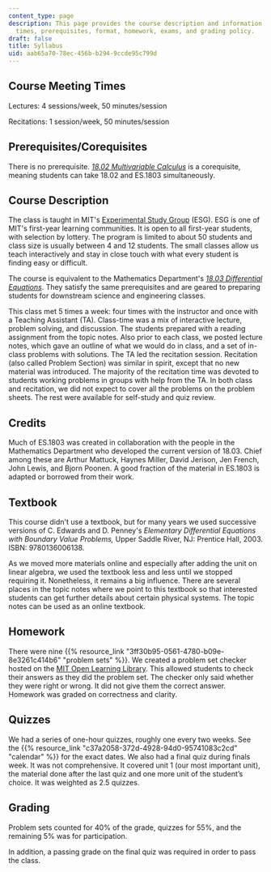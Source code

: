 ```yaml
---
content_type: page
description: This page provides the course description and information on course meeting
  times, prerequisites, format, homework, exams, and grading policy.
draft: false
title: Syllabus
uid: aab65a70-78ec-456b-b294-9ccde95c799d
---
```

## Course Meeting Times

Lectures: 4 sessions/week, 50 minutes/session

Recitations: 1 session/week, 50 minutes/session

## Prerequisites/Corequisites

There is no prerequisite. [*18.02 Multivariable Calculus*](https://ocw.mit.edu/courses/18-02sc-multivariable-calculus-fall-2010/) is a corequisite, meaning students can take 18.02 and ES.1803 simultaneously.

## Course Description

The class is taught in MIT's [Experimental Study Group](https://esg.mit.edu/) (ESG). ESG is one of MIT's first-year learning communities. It is open to all first-year students, with selection by lottery. The program is limited to about 50 students and class size is usually between 4 and 12 students. The small classes allow us teach interactively and stay in close touch with what every student is finding easy or difficult.

The course is equivalent to the Mathematics Department's [*18.03 Differential Equations*](https://ocw.mit.edu/courses/18-03sc-differential-equations-fall-2011/). They satisfy the same prerequisites and are geared to preparing students for downstream science and engineering classes.

This class met 5 times a week: four times with the instructor and once with a Teaching Assistant (TA). Class-time was a mix of interactive lecture, problem solving, and discussion. The students prepared with a reading assignment from the topic notes. Also prior to each class, we posted lecture notes, which gave an outline of what we would do in class, and a set of in-class problems with solutions. The TA led the recitation session. Recitation (also called Problem Section) was similar in spirit, except that no new material was introduced. The majority of the recitation time was devoted to students working problems in groups with help from the TA. In both class and recitation, we did not expect to cover all the problems on the problem sheets. The rest were available for self-study and quiz review.

## Credits

Much of ES.1803 was created in collaboration with the people in the Mathematics Department who developed the current version of 18.03. Chief among these are Arthur Mattuck, Haynes Miller, David Jerison, Jen French, John Lewis, and Bjorn Poonen. A good fraction of the material in ES.1803 is adapted or borrowed from their work.

## Textbook

This course didn't use a textbook, but for many years we used successive versions of C. Edwards and D. Penney's *Elementary Differential Equations with Boundary Value Problems,* Upper Saddle River, NJ: Prentice Hall, 2003. ISBN: 9780136006138.

As we moved more materials online and especially after adding the unit on linear algebra, we used the textbook less and less until we stopped requiring it. Nonetheless, it remains a big influence. There are several places in the topic notes where we point to this textbook so that interested students can get further details about certain physical systems. The topic notes can be used as an online textbook.

## Homework

There were nine {{% resource_link "3ff30b95-0561-4780-b09e-8e3261c414b6" "problem sets" %}}. We created a problem set checker hosted on the [MIT Open Learning Library](https://openlearninglibrary.mit.edu/courses/course-v1:MITx+ES.1803+2023_Fall/course/#block-v1:MITx+ES.1803+2023_Fall+type@chapter+block@pset_checkers). This allowed students to check their answers as they did the problem set. The checker only said whether they were right or wrong. It did not give them the correct answer. Homework was graded on correctness and clarity.

## Quizzes

We had a series of one-hour quizzes, roughly one every two weeks. See the {{% resource_link "c37a2058-372d-4928-94d0-95741083c2cd" "calendar" %}} for the exact dates. We also had a final quiz during finals week. It was not comprehensive. It covered unit 1 (our most important unit), the material done after the last quiz and one more unit of the student’s choice. It was weighted as 2.5 quizzes.

## Grading

Problem sets counted for 40% of the grade, quizzes for 55%, and the remaining 5% was for participation.

In addition, a passing grade on the final quiz was required in order to pass the class.